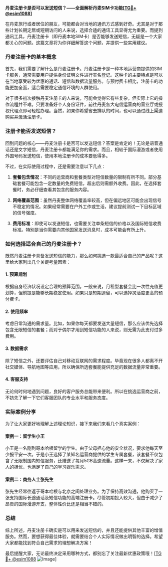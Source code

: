 **丹麦注册卡是否可以发送短信？——全面解析丹麦SIM卡功能[[TG💪+ @esim1088](https://t.me/s/esim1088)]**

在丹麦旅行或者居住的朋友，可能都会对当地的通讯方式感到好奇。尤其是对于那些计划长期定居或短期访问的人来说，选择合适的通讯工具显得尤为重要。而提到通讯工具，丹麦注册卡（即丹麦本地SIM卡）是否能够发送短信，无疑是一个大家都关心的问题。这篇文章将为你详细解答这个问题，并提供一些实用建议。

### 丹麦注册卡的基本概念

首先，我们需要了解什么是丹麦注册卡。丹麦注册卡是一种本地运营商提供的SIM卡服务，通常需要用户提供身份证明文件进行实名登记。这种卡的主要特点是可以在当地享受较为优惠的通话、短信和数据流量服务。与预付费卡相比，注册卡的功能更加全面，适合需要稳定通信环境的人群使用。

对于很多初次接触丹麦注册卡的人来说，可能会觉得它有些复杂，但实际上它的操作流程并不难。只要准备好个人身份证件，前往丹麦各大电信运营商的营业厅或授权代理点即可轻松办理。当然，如果你希望省去排队的时间，也可以通过线上渠道购买并激活注册卡。

### 注册卡能否发送短信？

回到问题的核心——丹麦注册卡是否可以发送短信？答案是肯定的！无论是语音通话还是文字短信，丹麦注册卡都能满足你的需求。而且，相较于国际漫游或者使用外国号码发送短信，使用本地注册卡的成本要低得多。

不过，在实际使用过程中，还是需要注意以下几点：

1. **套餐包含情况**：不同的运营商和套餐类型对短信数量的限制有所不同。部分基础套餐可能包含一定数量的免费短信，超出后则需额外收费。因此，在选择套餐时，务必仔细查看其包含的服务内容。
   
2. **网络覆盖范围**：虽然丹麦整体网络覆盖率较高，但在偏远地区可能会出现信号不稳定的情况。如果经常需要在户外工作或生活，建议提前测试一下目标区域的信号强度。

3. **费用标准**：即使可以发送短信，也需要关注单条短信的价格以及国际短信收费标准。特别是当你需要向其他国家发送消息时，成本可能会有所上升。

### 如何选择适合自己的丹麦注册卡？

既然丹麦注册卡具备发送短信的能力，那么如何挑选一款最适合自己的产品呢？这里给大家列出几个关键考量因素：

#### 1. 预算规划
根据自身经济状况设定合理的预算范围。一般来说，月租型套餐会比一次性充值更划算，但前提是能够长期稳定使用。如果只是短期逗留，可以选择灵活度更高的预付费卡。

#### 2. 使用频率
考虑日常沟通的需求量。比如，如果你每天都要发送大量短信，那么应该优先选择包含无限短信的套餐；而对于偶尔才用到短信功能的人来说，则无需为此支付过多费用。

#### 3. 数据需求
除了短信之外，还要评估自己对移动互联网的需求程度。毕竟现在很多人都离不开社交媒体、导航地图等应用，所以确保所选套餐能提供充足的数据流量非常重要。

#### 4. 客服支持
无论何时何地遇到问题，良好的客户服务总能带来便利。所以在挑选运营商之前，不妨先了解一下它们客服团队的专业水平和服务态度。

### 实际案例分享

为了让大家更好地理解上述理论知识，接下来我们来看几个真实案例：

#### 案例一：留学生小王
小王是一名刚到哥本哈根留学的学生。由于父母担心他的安全状况，要求他每天至少报平安一次。于是小王选择了某知名运营商提供的学生专属套餐，该套餐不仅包含了无限制国内短信服务，还赠送了每月5GB高速流量。这样一来，不仅解决了家人的担忧，也满足了自己的学习娱乐需求。

#### 案例二：商务人士张先生
张先生经常往返于哥本哈根与北京之间处理业务。为了保持高效沟通，他购买了一张支持国际长途通话及短信功能的高端注册卡。尽管初期投入较大，但由于减少了昂贵的国际漫游开支，整体性价比还是相当不错的。

### 总结

综上所述，丹麦注册卡确实是可以用来发送短信的，并且还能提供其他丰富的增值服务。然而，要想获得最佳体验，就需要结合个人实际情况做出明智的选择。希望大家都能找到符合自己需求的理想解决方案！

最后提醒大家，无论最终决定采用哪种方式，都别忘了关注最新优惠政策哦！[[TG💪+ @esim1088](https://t.me/s/esim1088) ![Image](https://i.postimg.cc/4NQfJmqS/Snipaste-2025-05-13-00-14-12.png)]